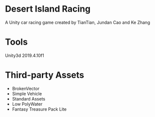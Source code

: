 # Desert Island Racing

A Unity car racing game created by TianTian, Jundan Cao and Ke Zhang

# Tools

Unity3d 2019.4.10f1

# Third-party Assets 

- BrokenVector
- Simple Vehicle
- Standard Assets
- Low PolyWater
- Fantasy Treasure Pack Lite
